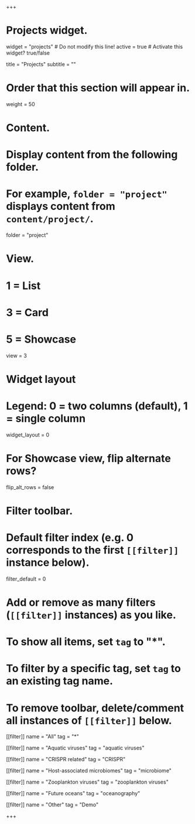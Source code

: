 +++
# Projects widget.
widget = "projects"  # Do not modify this line!
active = true  # Activate this widget? true/false

title = "Projects"
subtitle = ""

# Order that this section will appear in.
weight = 50

# Content.
# Display content from the following folder.
# For example, `folder = "project"` displays content from `content/project/`.
folder = "project"

# View.
#   1 = List
#   3 = Card
#   5 = Showcase
view = 3

# Widget layout
# Legend: 0 = two columns (default), 1 = single column
widget_layout = 0

# For Showcase view, flip alternate rows?
flip_alt_rows = false

# Filter toolbar.

# Default filter index (e.g. 0 corresponds to the first `[[filter]]` instance below).
filter_default = 0

# Add or remove as many filters (`[[filter]]` instances) as you like.
# To show all items, set `tag` to "*".
# To filter by a specific tag, set `tag` to an existing tag name.
# To remove toolbar, delete/comment all instances of `[[filter]]` below.
[[filter]]
  name = "All"
  tag = "*"

[[filter]]
  name = "Aquatic viruses"
  tag = "aquatic viruses"
  
[[filter]]
  name = "CRISPR related"
  tag = "CRISPR"

[[filter]]
  name = "Host-associated microbiomes"
  tag = "microbiome"
  
[[filter]]
  name = "Zooplankton viruses"
  tag = "zooplankton viruses"

[[filter]]
  name = "Future oceans"
  tag = "oceanography"

[[filter]]
  name = "Other"
  tag = "Demo"

+++


